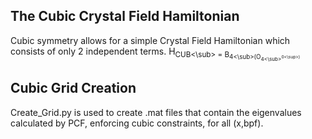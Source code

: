 ## The Cubic Crystal Field Hamiltonian
Cubic symmetry allows for a simple Crystal Field Hamiltonian which consists of only 2 independent terms.
H<sub>CUB<\sub> = B<sub>4<\sub>(O<sub>4<\sub><sup>0<\sup>)

## Cubic Grid Creation
Create_Grid.py is used to create .mat files that contain the eigenvalues calculated by PCF, enforcing cubic constraints, for all (x,bpf).
